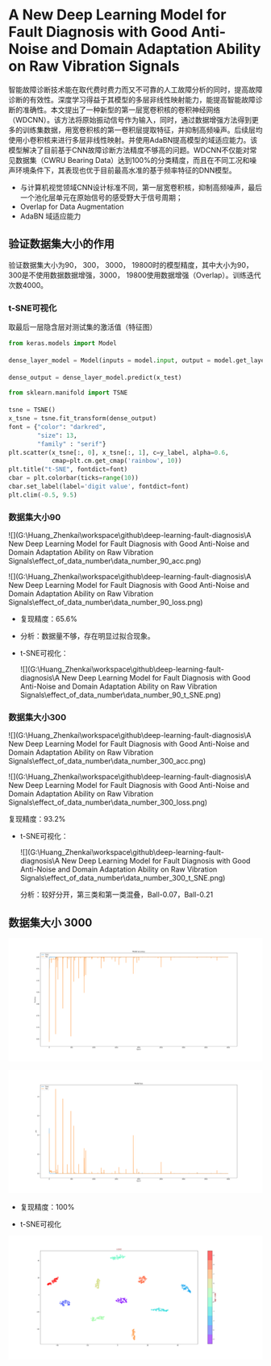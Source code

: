 # A New Deep Learning Model for Fault Diagnosis with Good Anti-Noise and Domain Adaptation Ability on Raw Vibration Signals

智能故障诊断技术能在取代费时费力而又不可靠的人工故障分析的同时，提高故障诊断的有效性。深度学习得益于其模型的多层非线性映射能力，能提高智能故障诊断的准确性。本文提出了一种新型的第一层宽卷积核的卷积神经网络（WDCNN）。该方法将原始振动信号作为输入，同时，通过数据增强方法得到更多的训练集数据，用宽卷积核的第一卷积层提取特征，并抑制高频噪声。后续层均使用小卷积核来进行多层非线性映射。并使用AdaBN提高模型的域适应能力。该模型解决了目前基于CNN故障诊断方法精度不够高的问题。WDCNN不仅能对常见数据集（CWRU Bearing Data）达到100%的分类精度，而且在不同工况和噪声环境条件下，其表现也优于目前最高水准的基于频率特征的DNN模型。

* 与计算机视觉领域CNN设计标准不同，第一层宽卷积核，抑制高频噪声，最后一个池化层单元在原始信号的感受野大于信号周期；
* Overlap for Data Augmentation
* AdaBN 域适应能力

## 验证数据集大小的作用

验证数据集大小为90， 300， 3000， 19800时的模型精度，其中大小为90， 300是不使用数据数据增强，3000， 19800使用数据增强（Overlap）。训练迭代次数4000。

### t-SNE可视化

取最后一层隐含层对测试集的激活值（特征图）

```python
from keras.models import Model

dense_layer_model = Model(inputs = model.input, output = model.get_layer('activation_6').output)

dense_output = dense_layer_model.predict(x_test)
```

```python
from sklearn.manifold import TSNE

tsne = TSNE()
x_tsne = tsne.fit_transform(dense_output)
font = {"color": "darkred",
        "size": 13, 
        "family" : "serif"}
plt.scatter(x_tsne[:, 0], x_tsne[:, 1], c=y_label, alpha=0.6, 
            cmap=plt.cm.get_cmap('rainbow', 10))
plt.title("t-SNE", fontdict=font)
cbar = plt.colorbar(ticks=range(10)) 
cbar.set_label(label='digit value', fontdict=font)
plt.clim(-0.5, 9.5)
```



### 数据集大小90

![](G:\Huang_Zhenkai\workspace\github\deep-learning-fault-diagnosis\A New Deep Learning Model for Fault Diagnosis with Good Anti-Noise and Domain Adaptation Ability on Raw Vibration Signals\effect_of_data_number\data_number_90_acc.png)

![](G:\Huang_Zhenkai\workspace\github\deep-learning-fault-diagnosis\A New Deep Learning Model for Fault Diagnosis with Good Anti-Noise and Domain Adaptation Ability on Raw Vibration Signals\effect_of_data_number\data_number_90_loss.png)

* 复现精度：65.6%

* 分析：数据量不够，存在明显过拟合现象。

* t-SNE可视化：

  ![](G:\Huang_Zhenkai\workspace\github\deep-learning-fault-diagnosis\A New Deep Learning Model for Fault Diagnosis with Good Anti-Noise and Domain Adaptation Ability on Raw Vibration Signals\effect_of_data_number\data_number_90_t_SNE.png)

### 数据集大小300

![](G:\Huang_Zhenkai\workspace\github\deep-learning-fault-diagnosis\A New Deep Learning Model for Fault Diagnosis with Good Anti-Noise and Domain Adaptation Ability on Raw Vibration Signals\effect_of_data_number\data_number_300_acc.png)

![](G:\Huang_Zhenkai\workspace\github\deep-learning-fault-diagnosis\A New Deep Learning Model for Fault Diagnosis with Good Anti-Noise and Domain Adaptation Ability on Raw Vibration Signals\effect_of_data_number\data_number_300_loss.png)

复现精度：93.2%

* t-SNE可视化：

  ![](G:\Huang_Zhenkai\workspace\github\deep-learning-fault-diagnosis\A New Deep Learning Model for Fault Diagnosis with Good Anti-Noise and Domain Adaptation Ability on Raw Vibration Signals\effect_of_data_number\data_number_300_t_SNE.png)

  分析：较好分开，第三类和第一类混叠，Ball-0.07，Ball-0.21

## 数据集大小 3000

![](.\effect_of_data_number\data_number_3000_acc.png)

![](.\effect_of_data_number\data_number_3000_loss.png)

* 复现精度：100%

* t-SNE可视化

![](.\effect_of_data_number\data_number_3000_t_SNE.png)